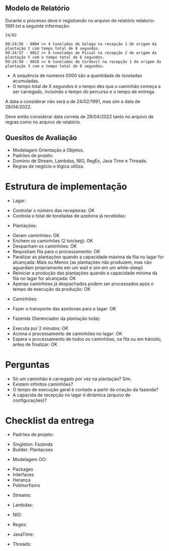 ## Modelo de Relatório

Durante o processo deve ir registrando no arquivo de relatório relatorio-1991.txt a seguinte informação:

```
24/02

09:24:56 - 0004 >> 4 toneladas de Galega na recepção 1 de origem da plantação 2 com tempo total de 8 segundos.
09:24:57 - 0012 >> 8 toneladas de Picual na recepção 2 de origem da plantação 5 com o tempo total de 6 segundos.
09:24:58 - 0018 >> 6 toneladas de Cordovil na recepção 1 de origem da plantação 3 com o tempo total de 6 segundos.
```

- A sequência de números 0000 são a quantidade de toneladas acumuladas.
- O tempo total de X segundos é o tempo des que o caminhão começa a ser carregado, incluíndo o tempo do percurso e o tempo de entrega.

A data a considerar não será a de 24/02/1991, mas sim a data de 28/04/2022.

Deve então considerar data correta de 28/04/2022 tanto no arquivo de regras como no arquivo de relatório.

## Quesitos de Avaliação

- Modelagem Orientação a Objetos.
- Padrões de projeto.
- Domínio de Stream, Lambdas, NIO, RegEx, Java Time e Threads.
- Regras de negócio e lógica utiliza.

# Estrutura de implementação

- Lagar:

* Controlar o número das receptoras: OK
* Controla o total de toneladas de azeitona já recebidas:

- Plantações:

* Geram caminhões: OK
* Enchem os caminhões (2 ton/seg): OK
* Despacham os caminhões: OK
* Requisitam fila para o processamento: OK
* Paralizar as plantações quando a capacidade máxima da fila no lagar for alcançada: Mais ou Menos (as plantações não produzem, mas não aguardam propriamente em um wait e sim em um while-sleep)
* Reiniciar a produção das plantações quando a capacidade mínima da fila no lagar for alcançada: OK
* Apenas caminhões já despachados podem ser processados após o tempo de execução da produção: OK

- Caminhões:

* Fazer o transporte das azeitonas para o lagar: OK

- Fazenda (Gerenciador da plantação toda):

* Executa por 2 minutos: OK
* Aciona o processamento de caminhões no lagar: OK
* Espera o processamento de todos os caminhões, na fila ou em trânsito, antes de finalizar: OK

# Perguntas

- Só um caminhão é carregado por vez na plantação? Sim.
- Existem infinitos caminhões?
- O tempo de execução geral é contado a partir da criação da fazenda?
- A capacida de recepção no lagar é dinâmica (arquivo de configurações)?

# Checklist da entrega

- Padrões de projeto:

* Singleton: Fazenda
* Builder: Plantacoes

- Modelagem OO:

* Packages
* Interfaces
* Herança
* Polimorfismo

- Streams:

- Lambdas:

- NIO:

- Regex:

- JavaTime:

- Threads:
